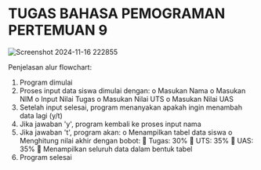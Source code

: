 # TUGAS BAHASA PEMOGRAMAN PERTEMUAN 9

![Screenshot 2024-11-16 222855](https://github.com/user-attachments/assets/1da44130-6b33-4684-a0c3-23b6d355d701)

Penjelasan alur flowchart:
1.	Program dimulai
2.	Proses input data siswa dimulai dengan: 
o	Masukan Nama
o	Masukan NIM
o	Input Nilai Tugas
o	Masukan Nilai UTS
o	Masukan Nilai UAS
3.	Setelah input selesai, program menanyakan apakah ingin menambah data lagi (y/t)
4.	Jika jawaban 'y', program kembali ke proses input nama
5.	Jika jawaban 't', program akan: 
o	Menampilkan tabel data siswa
o	Menghitung nilai akhir dengan bobot: 
	Tugas: 30%
	UTS: 35%
	UAS: 35%
	Menampilkan seluruh data dalam bentuk tabel
6.	Program selesai
